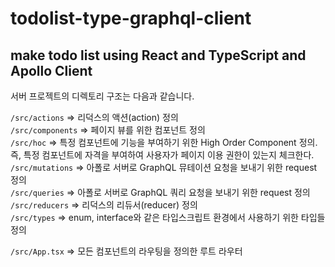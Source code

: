 # todolist-type-graphql-client   
## make todo list using React and TypeScript and Apollo Client      

서버 프로젝트의 디렉토리 구조는 다음과 같습니다.      

`/src/actions`                    => 리덕스의 액션(action) 정의     
`/src/components`                 => 페이지 뷰를 위한 컴포넌트 정의   
`/src/hoc`                        => 특정 컴포넌트에 기능을 부여하기 위한 High Order Component 정의.   
즉, 특정 컴포넌트에 자격을 부여하여 사용자가 페이지 이용 권한이 있는지 체크한다.   
`/src/mutations`                  => 아폴로 서버로 GraphQL 뮤테이션 요청을 보내기 위한 request 정의   
`/src/queries`                    => 아폴로 서버로 GraphQL 쿼리 요청을 보내기 위한 request 정의   
`/src/reducers`                   => 리덕스의 리듀서(reducer) 정의   
`/src/types`                      => enum, interface와 같은 타입스크립트 환경에서 사용하기 위한 타입들 정의          
  
`/src/App.tsx`  => 모든 컴포넌트의 라우팅을 정의한 루트 라우터

